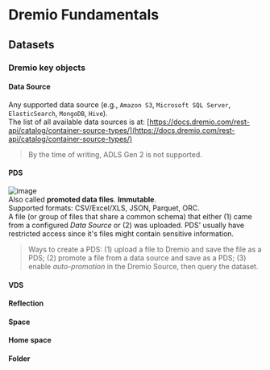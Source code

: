 # Dremio Fundamentals

## Datasets
### **Dremio key objects**
#### Data Source
Any supported data source (e.g., `Amazon S3`, `Microsoft SQL Server`, `ElasticSearch`, `MongoDB`, `Hive`).<br/>
The list of all available data sources is at: [https://docs.dremio.com/rest-api/catalog/container-source-types/](https://docs.dremio.com/rest-api/catalog/container-source-types/)
> By the time of writing, ADLS Gen 2 is not supported.
#### PDS 
![image](https://user-images.githubusercontent.com/79336695/134026932-d1a2e349-370d-46d1-8e13-d727b49fe945.png)<br/>
Also called **promoted data files**. **Immutable**.<br/>
Supported formats: CSV/Excel/XLS, JSON, Parquet, ORC.<br/>
A file (or group of files that share a common schema) that either (1) came from a configured *Data Source* or (2) was uploaded.
PDS' usually have restricted access since it's files might contain sensitive information.<br/>
> Ways to create a PDS: (1) upload a file to Dremio and save the file as a PDS; (2) promote a file from a data source and save as a PDS; (3) enable *auto-promotion* in the Dremio Source, then query the dataset.
#### VDS
#### Reflection
#### Space
#### Home space
#### Folder

